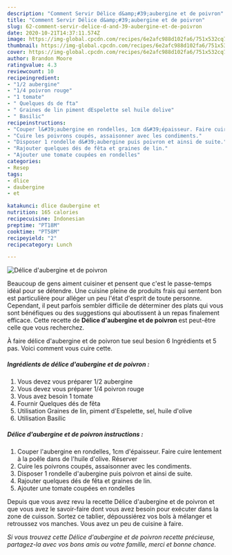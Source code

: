 ```yaml
---
description: "Comment Servir Délice d&amp;#39;aubergine et de poivron"
title: "Comment Servir Délice d&amp;#39;aubergine et de poivron"
slug: 62-comment-servir-delice-d-and-39-aubergine-et-de-poivron
date: 2020-10-21T14:37:11.574Z
image: https://img-global.cpcdn.com/recipes/6e2afc988d102fa6/751x532cq70/delice-daubergine-et-de-poivron-photo-principale-de-la-recette.jpg
thumbnail: https://img-global.cpcdn.com/recipes/6e2afc988d102fa6/751x532cq70/delice-daubergine-et-de-poivron-photo-principale-de-la-recette.jpg
cover: https://img-global.cpcdn.com/recipes/6e2afc988d102fa6/751x532cq70/delice-daubergine-et-de-poivron-photo-principale-de-la-recette.jpg
author: Brandon Moore
ratingvalue: 4.3
reviewcount: 10
recipeingredient:
- "1/2 aubergine"
- "1/4 poivron rouge"
- "1 tomate"
- " Quelques ds de fta"
- " Graines de lin piment dEspelette sel huile dolive"
- " Basilic"
recipeinstructions:
- "Couper l&#39;aubergine en rondelles, 1cm d&#39;épaisseur. Faire cuire lentement à la poêle dans de l&#39;huile d&#39;olive. Réserver"
- "Cuire les poivrons coupés, assaisonner avec les condiments."
- "Disposer 1 rondelle d&#39;aubergine puis poivron et ainsi de suite."
- "Rajouter quelques dés de fêta et graines de lin."
- "Ajouter une tomate coupées en rondelles"
categories:
- Resep
tags:
- dlice
- daubergine
- et

katakunci: dlice daubergine et 
nutrition: 165 calories
recipecuisine: Indonesian
preptime: "PT18M"
cooktime: "PT58M"
recipeyield: "2"
recipecategory: Lunch

---
```



![Délice d&#39;aubergine et de poivron](https://img-global.cpcdn.com/recipes/6e2afc988d102fa6/751x532cq70/delice-daubergine-et-de-poivron-photo-principale-de-la-recette.jpg)

Beaucoup de gens aiment cuisiner et pensent que c'est le passe-temps idéal pour se détendre. Une cuisine pleine de produits frais qui sentent bon est particulière pour alléger un peu l'état d'esprit de toute personne. Cependant, il peut parfois sembler difficile de déterminer des plats qui vous sont bénéfiques ou des suggestions qui aboutissent à un repas finalement efficace. Cette recette de <strong> Délice d&#39;aubergine et de poivron </strong> est peut-être celle que vous recherchez.

<!--inarticleads1-->

À faire délice d&#39;aubergine et de poivron tue seul besion 6 Ingrédients et 5 pas. Voici comment vous cuire cette.

##### Ingrédients de délice d&#39;aubergine et de poivron :

1. Vous devez vous préparer 1/2 aubergine
1. Vous devez vous préparer 1/4 poivron rouge
1. Vous avez besoin 1 tomate
1. Fournir  Quelques dés de fêta
1. Utilisation  Graines de lin, piment d&#39;Espelette, sel, huile d&#39;olive
1. Utilisation  Basilic




<!--inarticleads2-->

##### Délice d&#39;aubergine et de poivron instructions :

1. Couper l&#39;aubergine en rondelles, 1cm d&#39;épaisseur. Faire cuire lentement à la poêle dans de l&#39;huile d&#39;olive. Réserver
1. Cuire les poivrons coupés, assaisonner avec les condiments.
1. Disposer 1 rondelle d&#39;aubergine puis poivron et ainsi de suite.
1. Rajouter quelques dés de fêta et graines de lin.
1. Ajouter une tomate coupées en rondelles




<!--inarticleads1-->

<p>
Depuis que vous avez revu la recette Délice d&#39;aubergine et de poivron et que vous avez le savoir-faire dont vous avez besoin pour exécuter dans la zone de cuisson. Sortez ce tablier, dépoussiérez vos bols à mélanger et retroussez vos manches. Vous avez un peu de cuisine à faire.
</p>

<p>
<i>Si vous trouvez cette Délice d&#39;aubergine et de poivron recette précieuse, partagez-la avec vos bons amis ou votre famille, merci et bonne chance.</i>
</p>
